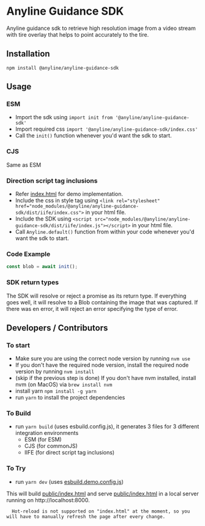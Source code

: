# Anyline Guidance SDK

Anyline guidance sdk to retrieve high resolution image from a video stream with tire overlay that helps to point accurately to the tire.

## Installation

```shell
npm install @anyline/anyline-guidance-sdk
```


## Usage

### ESM
   - Import the sdk using `import init from '@anyline/anyline-guidance-sdk'` 
   - Import required css `import '@anyline/anyline-guidance-sdk/index.css'`
   - Call the `init()` function whenever you'd want the sdk to start.

### CJS
   Same as ESM

### Direction script tag inclusions
   - Refer [index.html](./public/index.html) for demo implementation.
   - Include the css in style tag using `<link rel="stylesheet" href="node_modules/@anyline/anyline-guidance-sdk/dist/iife/index.css">` in your html file.
   - Include the SDK using `<script src="node_modules/@anyline/anyline-guidance-sdk/dist/iife/index.js"></script>` in your html file.
   - Call `Anyline.default()` function from within your code whenever you'd want the sdk to start.

### Code Example

```js
const blob = await init();
```

### SDK return types

The SDK will resolve or reject a promise as its return type. If everything goes well, it will resolve to a Blob containing the image that was captured. If there was en error, it will reject an error specifying the type of error.


## Developers / Contributors
### To start
  - Make sure you are using the correct node version by running `nvm use`
  - If you don't have the required node version, install the required node version by running `nvm install`
  - (skip if the previous step is done) If you don't have nvm installed, install nvm (on MacOS) via `brew install nvm`
  - install yarn `npm install -g yarn`
  - run `yarn` to install the project dependencies

### To Build
  - run `yarn build` (uses esbuild.config.js), it generates 3 files for 3 different integration environments
    - ESM (for ESM)
    - CJS (for commonJS)
    - IIFE (for direct script tag inclusions)

### To Try
  - run `yarn dev` (uses [esbuild.demo.config.js](./esbuild.demo.config.js))

  This will build [public/index.html](public/index.html) and serve [public/index.html](public/index.html)
  in a local server running on http://localhost:8000.
  ```text
    Hot-reload is not supported on "index.html" at the moment, so you will have to manually refresh the page after every change.
  ```
  
